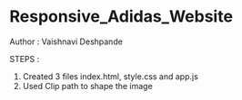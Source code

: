 # Responsive_Adidas_Website

Author :  Vaishnavi Deshpande

STEPS :
1. Created 3 files index.html, style.css and app.js
2. Used Clip path to shape the image